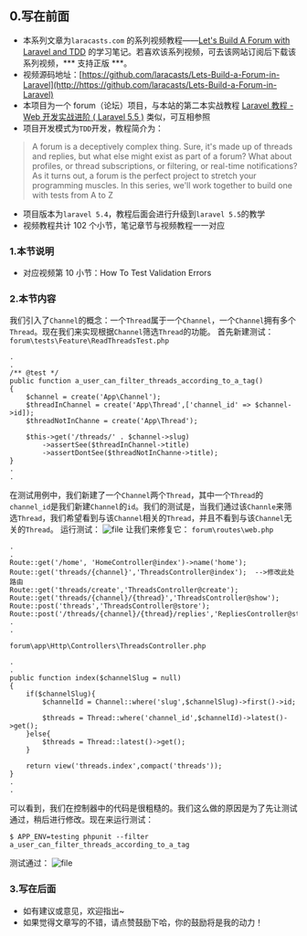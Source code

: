 ## 0.写在前面

* 本系列文章为`laracasts.com` 的系列视频教程——[Let's Build A Forum with Laravel and TDD](https://laracasts.com/series/lets-build-a-forum-with-laravel) 的学习笔记。若喜欢该系列视频，可去该网站订阅后下载该系列视频，*** 支持正版 ***。
* 视频源码地址：[https://github.com/laracasts/Lets-Build-a-Forum-in-Laravel](http://https://github.com/laracasts/Lets-Build-a-Forum-in-Laravel)
* 本项目为一个 forum（论坛）项目，与本站的第二本实战教程 [Laravel 教程 - Web 开发实战进阶 ( Laravel 5.5 )](https://laravel-china.org/courses/laravel-intermediate-training-5.5) 类似，可互相参照
* 项目开发模式为`TDD`开发，教程简介为：
> A forum is a deceptively complex thing. Sure, it's made up of threads and replies, but what else might exist as part of a forum? What about profiles, or thread subscriptions, or filtering, or real-time notifications? As it turns out, a forum is the perfect project to stretch your programming muscles. In this series, we'll work together to build one with tests from A to Z
* 项目版本为`laravel 5.4`，教程后面会进行升级到`laravel 5.5`的教学
* 视频教程共计 102 个小节，笔记章节与视频教程一一对应

### 1.本节说明
* 对应视频第  10 小节：How To Test Validation Errors

### 2.本节内容
我们引入了`Channel`的概念：一个`Thread`属于一个`Channel`，一个`Channel`拥有多个`Thread`。现在我们来实现根据`Channel`筛选`Thread`的功能。
首先新建测试：
`forum\tests\Feature\ReadThreadsTest.php`
```
.
.
/** @test */
public function a_user_can_filter_threads_according_to_a_tag()
{
	$channel = create('App\Channel');
	$threadInChannel = create('App\Thread',['channel_id' => $channel->id]);
	$threadNotInChanne = create('App\Thread');

	$this->get('/threads/' . $channel->slug)
		->assertSee($threadInChannel->title)
		->assertDontSee($threadNotInChanne->title);
}
.
.
```
在测试用例中，我们新建了一个`Channel`两个`Thread`，其中一个`Thread`的`channel_id`是我们新建`Channel`的`id`。我们的测试是，当我们通过该`Channle`来筛选`Thread`，我们希望看到与该`Channel`相关的`Thread`，并且不看到与该`Channel`无关的`Thread`。
运行测试：
![file](https://lccdn.phphub.org/uploads/images/201805/02/19192/Y0DYIxsJyd.png?imageView2/2/w/1240/h/0)
让我们来修复它：
`forum\routes\web.php`
```
.
.
Route::get('/home', 'HomeController@index')->name('home');
Route::get('threads/{channel}','ThreadsController@index');  -->修改此处路由
Route::get('threads/create','ThreadsController@create');
Route::get('threads/{channel}/{thread}','ThreadsController@show');
Route::post('threads','ThreadsController@store');
Route::post('/threads/{channel}/{thread}/replies','RepliesController@store');
.
.
```
`forum\app\Http\Controllers\ThreadsController.php`
```
.
.
public function index($channelSlug = null)
{
	if($channelSlug){
		$channelId = Channel::where('slug',$channelSlug)->first()->id;

		$threads = Thread::where('channel_id',$channelId)->latest()->get();
	}else{
		$threads = Thread::latest()->get();
	}

	return view('threads.index',compact('threads'));
}
.
.
```
可以看到，我们在控制器中的代码是很粗糙的。我们这么做的原因是为了先让测试通过，稍后进行修改。现在来运行测试：
```
$ APP_ENV=testing phpunit --filter a_user_can_filter_threads_according_to_a_tag
```
测试通过：
![file](https://lccdn.phphub.org/uploads/images/201805/02/19192/9Rw1URAid3.png?imageView2/2/w/1240/h/0)
### 3.写在后面
* 如有建议或意见，欢迎指出~
* 如果觉得文章写的不错，请点赞鼓励下哈，你的鼓励将是我的动力！